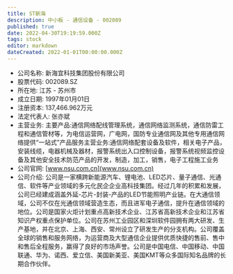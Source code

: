 ```yaml
---
title: ST新海
description: 中小板 - 通信设备 - 002089
published: true
date: 2022-04-30T19:19:59.000Z
tags: stock
editor: markdown
dateCreated: 2022-01-01T00:00:00.000Z
---
```


- 公司名称: 新海宜科技集团股份有限公司
- 股票代码: 002089.SZ
- 所在地: 江苏 - 苏州市
- 成立日期: 1997年01月01日
- 注册资本: 137,466.962万元
- 法定代表人: 张亦斌
- 主营业务: 主要产品:通信网络配线管理系统，通信网络监测系统，通信防雷工程和通信管材等，为电信运营网，广电网，国防专业通信网及其他专用通信网络提供“一站式”产品服务主营业务:通信网络配套设备及软件，相关电子产品，安装线缆，电器机械及器材，报警系统出入口控制设备，报警系统视频监控设备及其他安全技术防范产品的开发，制造，加工，销售，电子工程施工业务
- 公司官网: [www.nsu.com.cn](www.nsu.com.cn)
- 公司介绍: 公司是一家横跨新能源汽车、锂电池、LED芯片、量子通信、光通信、软件等产业领域的多元化民企企业高科技集团。经过几年的积累和发展，公司已经建成涵盖外延-芯片-封装-产品的LED节能照明产业链。在大通信领域，公司不仅在光通信领域营造生态，而且进军电子通信，提升在通信领域的地位。公司是国家火炬计划重点高新技术企业、江苏省高新技术企业和江苏省知识产权重点保护单位。公司在苏州工业园区和深圳软件园拥有两大研发、生产基地，并在北京、上海、西安、常州设立了研发生产的分支机构。公司覆盖全球的销售和服务网络，为运营商及大型通信企业提供优质快捷的售前、售中和售后全程服务，赢得了良好的市场声誉。公司是中国电信、中国移动、中国联通、华为、诺西、爱立信、美国新美亚、美国KMT等众多国际知名品牌的长期合作伙伴。


